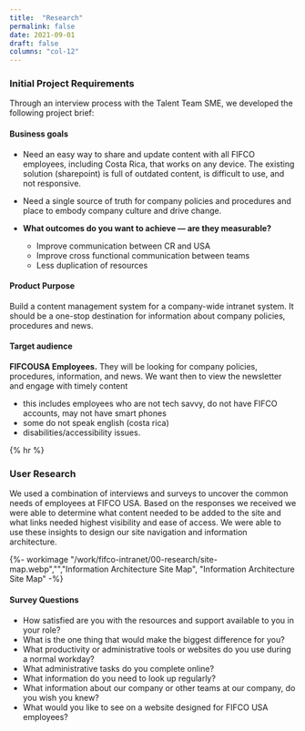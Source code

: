 ```yaml
---
title:  "Research"
permalink: false
date: 2021-09-01
draft: false
columns: "col-12"
---
```

### Initial Project Requirements
Through an interview process with the Talent Team SME, we developed the following project brief:
<div class="container lg gap-1">
    <div class="col col-12  md-8 lg-6 p-2 text-light bg-cyan mb-2">

#### Business goals

- Need an easy way to share and update content with all FIFCO employees, including Costa Rica, that works on any device. The existing solution (sharepoint) is full of outdated content, is difficult to use, and not responsive.
- Need a single source of truth for company policies and procedures and place to embody company culture and drive change.
- **What outcomes do you want to achieve — are they measurable?**
    - Improve communication between CR and USA
    - Improve cross functional communication between teams
    - Less duplication of resources

    </div>
    <div class="col col-12  md-4 lg-6">
    <div class="p-2 bg-blue text-white mb-2">

    #### Product Purpose
    Build a content management system for a company-wide intranet system. It should be a one-stop destination for information about company policies, procedures and news.

    </div>
    <div class="p-2 bg-indigo text-white mb-2">

    #### Target audience
    **FIFCOUSA Employees.** They will be looking for company policies, procedures, information, and news. We want then to view the newsletter and engage with timely content
    - this includes employees who are not tech savvy, do not have FIFCO accounts, may not have smart phones
    - some do not speak english (costa rica)
    - disabilities/accessibility issues.

    </div>

    </div>
</div>
{% hr %}
<div class="container lg gap-1">
<div class="col col-12  md-8 lg-6">

### User Research
We used a combination of interviews and surveys to uncover the common needs of employees at FIFCO USA. Based on the responses we received we were able to determine what content needed to be added to the site and what links needed highest visibility and ease of access. We were able to use these insights to design our site navigation and information architecture.

{%- workimage  "/work/fifco-intranet/00-research/site-map.webp","","Information Architecture Site Map", "Information Architecture Site Map"  -%}
</div>
<div class="col col-12  md-4 lg-6 p-2 bg-violet text-white mb-2">

#### Survey Questions
- How satisfied are you with the resources and support available to you in your role?
- What is the one thing that would make the biggest difference for you?
- What productivity or administrative tools or websites do you use during a normal workday?
- What administrative tasks do you complete online?
- What information do you need to look up regularly?
- What information about our company or other teams at our company, do you wish you knew?
- What would you like to see on a website designed for FIFCO USA employees?


</div>
</div>